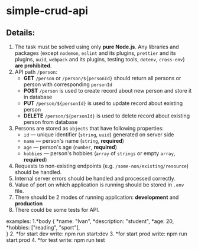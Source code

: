 # simple-crud-api

## Details:

1. The task must be solved using only **pure Node.js**. Any libraries and packages (except `nodemon`, `eslint` and its plugins, `prettier` and its plugins, `uuid`, `webpack` and its plugins, testing tools, `dotenv`, `cross-env`) **are prohibited**.
2. API path `/person`:
    * **GET** `/person` or `/person/${personId}` should return all persons or person with corresponding `personId`
    * **POST** `/person` is used to create record about new person and store it in database
    * **PUT** `/person/${personId}` is used to update record about existing person
    * **DELETE** `/person/${personId}` is used to delete record about existing person from database
3. Persons are stored as `objects` that have following properties:
    * `id` — unique identifier (`string`, `uuid`) generated on server side
    * `name` — person's name (`string`, **required**)
    * `age` — person's age (`number`, **required**)
    * `hobbies` — person's hobbies (`array` of `strings` or empty `array`, **required**)
4. Requests to non-existing endpoints (e.g. `/some-non/existing/resource`) should be handled.
5. Internal server errors should be handled and processed correctly.
6. Value of port on which application is running should be stored in `.env` file.
7. There should be 2 modes of running application: **development** and **production**
8. There could be some tests for API.

examples:
1.*body {
   *name: "Ivan",
  *description: "student",
  *age: 20,
  *hobbies: ["reading", "sport"],  
}
2. *for start dev write: npm run start:dev
3. *for start prod write: npm run start:prod
4. *for test write: npm run test
